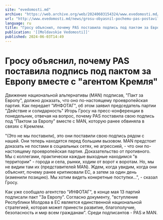 ```yaml
---
site: "evedomosti.md"
archive: "https://web.archive.org/web/20240603154324/www.evedomosti.md/news/grosu-obyasnil-pochemu-pas-postavila-podpis-pod-paktom-za-ev"
url: "http://www.evedomosti.md/news/grosu-obyasnil-pochemu-pas-postavila-podpis-pod-paktom-za-ev"
language: ru
title: "Гросу объяснил, почему PAS поставила подпись под пактом за Европу вместе с \"агентом Кремля\""
publication: '[[Moldavskie Vedomosti]]'
published: 2024-06-03T14:49
---
```


# Гросу объяснил, почему PAS поставила подпись под пактом за Европу вместе с "агентом Кремля"

Движение национальной альтернативы (MAN) подписав, "Пакт за Европу", должно доказать, что оно по-настоящему проевропейская партия. Как передает "ИНФОТАГ", об этом заявил председатель партии "Действие и солидарность" Игорь Гросу на пресс-конференции в понедельник, отвечая на вопрос, почему PAS поставила свою подпись под "Пактом за Европу" вместе с MAN, которую ранее обвиняла в связях с Кремлем.

"(Это не мы поставили), это они поставили свою подпись рядом с нашей. Они теперь находятся перед большим вызовом. MAN предстоит доказать не постами в социальных сетях, не агрессией, - что они по-настоящему проевропейская партия. Доказательство от противного. Мы с коллегами, практически каждые выходные находимся "в территории" - города и села, рынки, ходим от ворот к воротам. Но, мы не видим там их (представителей MAN). Ждем, когда увидим, когда они объяснят, почему ранее критиковали ЕС, а затем за один день (изменили позицию). Мы хотим видеть конкретные поступки...", - сказал Гросу.

Как уже сообщало агентство "ИНФОТАГ", в конце мая 13 партий подписали пакт "За Европу". Согласно документу, "вступление Республики Молдова в ЕС является единственной национальной стратегией, которая может принести развитие, благополучие, безопасность и мир всем гражданам". Среди подписантов - PAS и MAN.